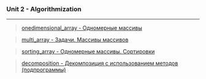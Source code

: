 ### Unit 2 - Algorithmization
***
> [onedimensional_array - Одномерные массивы](https://github.com/alekseykravtchuk/Task_EpamTrainingCenter/tree/master/src/by/krava/etc/unit2/onedimensional_array)

> [multi_array - Задачи. Массивы массивов](https://github.com/alekseykravtchuk/Task_EpamTrainingCenter/tree/master/src/by/krava/etc/unit2/multi_array)

> [sorting_array - Одномерные массивы. Сортировки](https://github.com/alekseykravtchuk/Task_EpamTrainingCenter/tree/master/src/by/krava/etc/unit2/sorting_array)

> [decomposition - Декомпозиция с использованием методов (подпрограммы)](https://github.com/alekseykravtchuk/Task_EpamTrainingCenter/tree/master/src/by/krava/etc/unit2/decomposition)
